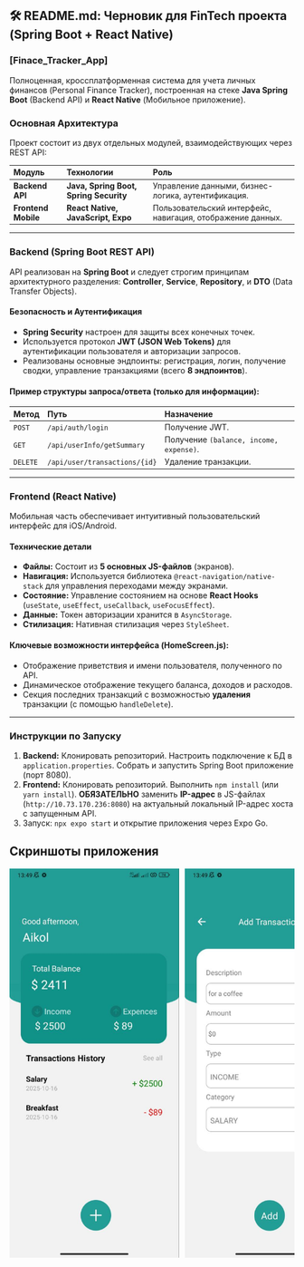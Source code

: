 ## 🛠️ README.md: Черновик для FinTech проекта (Spring Boot + React Native)

### **[Finace_Tracker_App]**

Полноценная, кроссплатформенная система для учета личных финансов (Personal Finance Tracker), построенная на стеке **Java Spring Boot** (Backend API) и **React Native** (Мобильное приложение).

###  Основная Архитектура

Проект состоит из двух отдельных модулей, взаимодействующих через REST API:

| Модуль | Технологии | Роль |
| :--- | :--- | :--- |
| **Backend API** | **Java, Spring Boot, Spring Security** | Управление данными, бизнес-логика, аутентификация. |
| **Frontend Mobile** | **React Native, JavaScript, Expo** | Пользовательский интерфейс, навигация, отображение данных. |

---

###  Backend (Spring Boot REST API)

API реализован на **Spring Boot** и следует строгим принципам архитектурного разделения: **Controller**, **Service**, **Repository**, и **DTO** (Data Transfer Objects).

####  Безопасность и Аутентификация

* **Spring Security** настроен для защиты всех конечных точек.
* Используется протокол **JWT (JSON Web Tokens)** для аутентификации пользователя и авторизации запросов.
* Реализованы основные эндпоинты: регистрация, логин, получение сводки, управление транзакциями (всего **8 эндпоинтов**).

#### Пример структуры запроса/ответа (только для информации):

| Метод | Путь | Назначение |
| :--- | :--- | :--- |
| `POST` | `/api/auth/login` | Получение JWT. |
| `GET` | `/api/userInfo/getSummary` | Получение `(balance, income, expense)`. |
| `DELETE` | `/api/user/transactions/{id}` | Удаление транзакции. |

---

###  Frontend (React Native)

Мобильная часть обеспечивает интуитивный пользовательский интерфейс для iOS/Android.

####  Технические детали

* **Файлы:** Состоит из **5 основных JS-файлов** (экранов).
* **Навигация:** Используется библиотека `@react-navigation/native-stack` для управления переходами между экранами.
* **Состояние:** Управление состоянием на основе **React Hooks** (`useState`, `useEffect`, `useCallback`, `useFocusEffect`).
* **Данные:** Токен авторизации хранится в `AsyncStorage`.
* **Стилизация:** Нативная стилизация через `StyleSheet`.

#### Ключевые возможности интерфейса (HomeScreen.js):

* Отображение приветствия и имени пользователя, полученного по API.
* Динамическое отображение текущего баланса, доходов и расходов.
* Секция последних транзакций с возможностью **удаления** транзакции (с помощью `handleDelete`).

---

###  Инструкции по Запуску

1.  **Backend:** Клонировать репозиторий. Настроить подключение к БД в `application.properties`. Собрать и запустить Spring Boot приложение (порт 8080).
2.  **Frontend:** Клонировать репозиторий. Выполнить `npm install` (или `yarn install`). **ОБЯЗАТЕЛЬНО** заменить **IP-адрес** в JS-файлах (`http://10.73.170.236:8080`) на актуальный локальный IP-адрес хоста с запущенным API.
3.  Запуск: `npx expo start` и открытие приложения через Expo Go.

 ## Скриншоты приложения
<div style="display: flex; overflow-x: auto; gap: 10px;">

  <img src="images/Home_page.jpg" alt="Home Page" width="300">
  <img src="images/Transaction_page.jpg" alt="Trasaction Page" width="300">
  <img src="images/Registration_page.jpg" alt="Registration Page" width="300">
  <img src="images/Login_page.jpg" alt="Login Page" width="300">
  <img src="images/History_page.jpg" alt="History Page" width="300">

</div>


